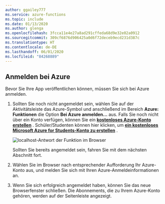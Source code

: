 ```yaml
---
author: ggailey777
ms.service: azure-functions
ms.topic: include
ms.date: 01/13/2020
ms.author: glenga
ms.openlocfilehash: 3fcca11e4e27a8ad291cffeda68d9e32e02a0912
ms.sourcegitcommit: 309cf6876d906425a0d6f72deceb9ecd231d387c
ms.translationtype: HT
ms.contentlocale: de-DE
ms.lasthandoff: 06/01/2020
ms.locfileid: "84268889"
---
```

## <a name="sign-in-to-azure"></a>Anmelden bei Azure

Bevor Sie Ihre App veröffentlichen können, müssen Sie sich bei Azure anmelden. 

1. Sollten Sie noch nicht angemeldet sein, wählen Sie auf der Aktivitätsleiste das Azure-Symbol und anschließend im Bereich **Azure: Funktionen** die Option **Bei Azure anmelden...** aus. Falls Sie noch nicht über ein Konto verfügen, können Sie ein **[kostenloses Azure-Konto erstellen](https://azure.microsoft.com/free/)** . Schüler/Studenten können hier klicken, um **[ein kostenloses Microsoft Azure for Students-Konto zu erstellen](https://azure.microsoft.com/free/students/)** .

    ![localhost-Antwort der Funktion im Browser](./media/functions-sign-in-vs-code/functions-sign-into-azure.png)

    Sollten Sie bereits angemeldet sein, fahren Sie mit dem nächsten Abschnitt fort.

1. Wählen Sie im Browser nach entsprechender Aufforderung Ihr Azure-Konto aus, und melden Sie sich mit Ihren Azure-Anmeldeinformationen an. 

1. Wenn Sie sich erfolgreich angemeldet haben, können Sie das neue Browserfenster schließen. Die Abonnements, die zu Ihrem Azure-Konto gehören, werden auf der Seitenleiste angezeigt.
